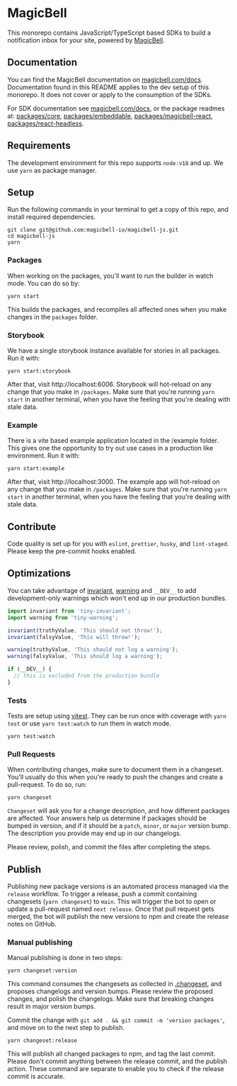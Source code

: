 # MagicBell

This monorepo contains JavaScript/TypeScript based SDKs to build a notification inbox for your site, powered by [MagicBell](https://magicbell.com).

## Documentation

You can find the MagicBell documentation on [magicbell.com/docs](https://magicbell.com/docs). Documentation found in this README applies to the dev setup of this monorepo. It does not cover or apply to the consumption of the SDKs.

For SDK documentation see [magicbell.com/docs](https://magicbell.com/docs), or the package readmes at: [packages/core](packages/core), [packages/embeddable](packages/embeddable), [packages/magicbell-react](packages/react), [packages/react-headless](packages/react-headless).

## Requirements

The development environment for this repo supports `node:v18` and up. We use `yarn` as package manager.

## Setup

Run the following commands in your terminal to get a copy of this repo, and install required dependencies.

```
git clone git@github.com:magicbell-io/magicbell-js.git
cd magicbell-js
yarn
```

### Packages

When working on the packages, you'll want to run the builder in watch mode. You can do so by:

```
yarn start
```

This builds the packages, and recompiles all affected ones when you make changes in the `packages` folder.

### Storybook

We have a single storybook instance available for stories in all packages. Run it with:

```
yarn start:storybook
```

After that, visit http://localhost:6006. Storybook will hot-reload on any change that you make in `/packages`. Make sure that you're running `yarn start` in another terminal, when you have the feeling that you're dealing with stale data.

### Example

There is a vite based example application located in the /example folder. This gives one the opportunity to try out use cases in a production like environment. Run it with:

```
yarn start:example
```

After that, visit http://localhost:3000. The example app will hot-reload on any change that you make in `/packages`. Make sure that you're running `yarn start` in another terminal, when you have the feeling that you're dealing with stale data.

## Contribute

Code quality is set up for you with `eslint`, `prettier`, `husky`, and `lint-staged`. Please keep the pre-commit hooks enabled.

## Optimizations

You can take advantage of [invariant](https://npmjs.com/tiny-invariant), [warning](https://npmjs.com/tiny-warning) and `__DEV__` to add development-only warnings which won't end up in our production bundles.

```js
import invariant from 'tiny-invariant';
import warning from 'tiny-warning';

invariant(truthyValue, 'This should not throw!');
invariant(falsyValue, 'This will throw!');

warning(truthyValue, 'This should not log a warning');
warning(falsyValue, 'This should log a warning');

if (__DEV__) {
  // this is excluded from the production bundle
}
```

### Tests

Tests are setup using [vitest](https://npmjs.com/vitest). They can be run once with coverage with `yarn test` or use `yarn test:watch` to run them in watch mode.

```
yarn test:watch
```

### Pull Requests

When contributing changes, make sure to document them in a changeset. You'll usually do this when you're ready to push the changes and create a pull-request. To do so, run:

```
yarn changeset
```

`Changeset` will ask you for a change description, and how different packages are affected. Your answers help us determine if packages should be bumped in version, and if it should be a `patch`, `minor`, or `major` version bump. The description you provide may end up in our changelogs.

Please review, polish, and commit the files after completing the steps.

## Publish

Publishing new package versions is an automated process managed via the `release` workflow. To trigger a release, push a commit containing changesets (`yarn changeset`) to `main`. This will trigger the bot to open or update a pull-request named `next release`. Once that pull request gets merged, the bot will publish the new versions to npm and create the release notes on GitHub.

### Manual publishing

Manual publishing is done in two steps:

```
yarn changeset:version
```

This command consumes the changesets as collected in [.changeset](.changeset), and proposes changelogs and version bumps. Please review the proposed changes, and polish the changelogs. Make sure that breaking changes result in major version bumps.

Commit the change with `git add . && git commit -m 'version packages'`, and move on to the next step to publish.

```
yarn changeset:release
```

This will publish all changed packages to npm, and tag the last commit. Please don't commit anything between the release commit, and the publish action. These command are separate to enable you to check if the release commit is accurate.
